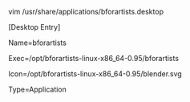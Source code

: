 vim /usr/share/applications/bforartists.desktop



[Desktop Entry]

Name=bforartists

Exec=/opt/bforartists-linux-x86_64-0.95/bforartists

Icon=/opt/bforartists-linux-x86_64-0.95/blender.svg

Type=Application